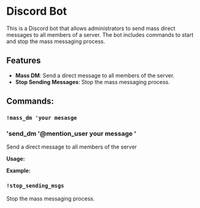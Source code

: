 # Discord Bot

This is a Discord bot that allows administrators to send mass direct messages to all members of a server. The bot includes commands to start and stop the mass messaging process.

## Features

- **Mass DM**: Send a direct message to all members of the server.
- **Stop Sending Messages**: Stop the mass messaging process.

## Commands:

### `!mass_dm 'your mesasge`
### 'send_dm '@mention_user your message '

Send a direct message to all members of the server

**Usage:**

**Example:**

### `!stop_sending_msgs`

Stop the mass messaging process.



